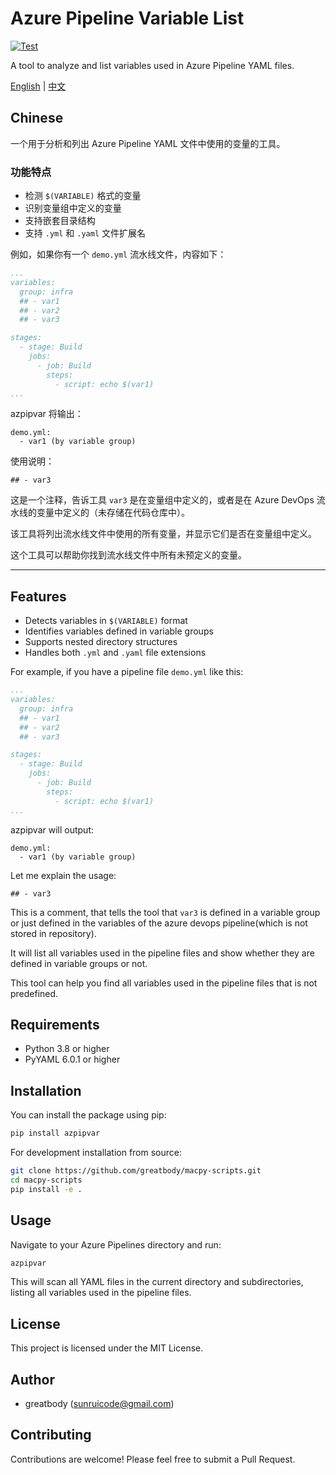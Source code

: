 # Azure Pipeline Variable List

[![Test](https://github.com/greatbody/macpy-scripts/actions/workflows/azpipvar-test.yml/badge.svg)](https://github.com/greatbody/macpy-scripts/actions/workflows/azpipvar-test.yml)

A tool to analyze and list variables used in Azure Pipeline YAML files.

[English](#features) | [中文](#chinese)

## Chinese

一个用于分析和列出 Azure Pipeline YAML 文件中使用的变量的工具。

### 功能特点

- 检测 `$(VARIABLE)` 格式的变量
- 识别变量组中定义的变量
- 支持嵌套目录结构
- 支持 `.yml` 和 `.yaml` 文件扩展名

例如，如果你有一个 `demo.yml` 流水线文件，内容如下：

```yaml
...
variables:
  group: infra
  ## - var1
  ## - var2
  ## - var3

stages:
  - stage: Build
    jobs:
      - job: Build
        steps:
          - script: echo $(var1)
...
```

azpipvar 将输出：

```
demo.yml:
  - var1 (by variable group)
```

使用说明：

```
## - var3
```

这是一个注释，告诉工具 `var3` 是在变量组中定义的，或者是在 Azure DevOps 流水线的变量中定义的（未存储在代码仓库中）。

该工具将列出流水线文件中使用的所有变量，并显示它们是否在变量组中定义。

这个工具可以帮助你找到流水线文件中所有未预定义的变量。

---

## Features

- Detects variables in `$(VARIABLE)` format
- Identifies variables defined in variable groups
- Supports nested directory structures
- Handles both `.yml` and `.yaml` file extensions

For example, if you have a pipeline file `demo.yml` like this:

```yaml
...
variables:
  group: infra
  ## - var1
  ## - var2
  ## - var3

stages:
  - stage: Build
    jobs:
      - job: Build
        steps:
          - script: echo $(var1)
...
```

azpipvar will output:

```
demo.yml:
  - var1 (by variable group)
```

Let me explain the usage:

```
## - var3
```

This is a comment, that tells the tool that `var3` is defined in a variable group or just defined in the variables of the azure devops pipeline(which is not stored in repository).

It will list all variables used in the pipeline files and show whether they are defined in variable groups or not.

This tool can help you find all variables used in the pipeline files that is not predefined.

## Requirements

- Python 3.8 or higher
- PyYAML 6.0.1 or higher

## Installation

You can install the package using pip:

```bash
pip install azpipvar
```

For development installation from source:

```bash
git clone https://github.com/greatbody/macpy-scripts.git
cd macpy-scripts
pip install -e .
```

## Usage

Navigate to your Azure Pipelines directory and run:

```bash
azpipvar
```

This will scan all YAML files in the current directory and subdirectories, listing all variables used in the pipeline files.

## License

This project is licensed under the MIT License.

## Author

- greatbody (sunruicode@gmail.com)

## Contributing

Contributions are welcome! Please feel free to submit a Pull Request.